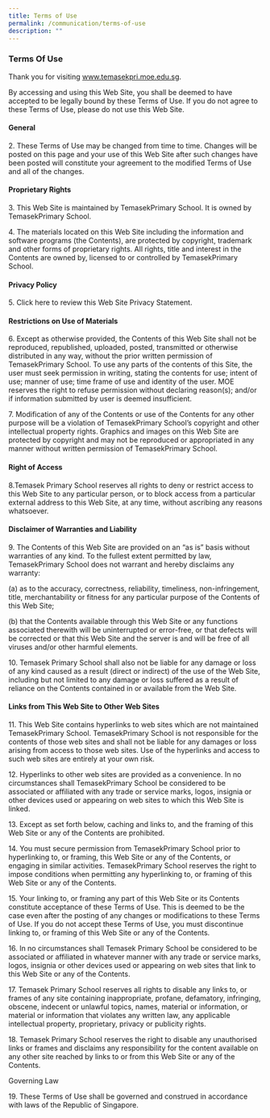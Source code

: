 ```yaml
---
title: Terms of Use
permalink: /communication/terms-of-use
description: ""
---
```

### Terms Of Use

Thank you for visiting www.temasekpri.moe.edu.sg. 

By accessing and using this Web Site, you shall be deemed to have accepted to be legally bound by these Terms of Use. If you do not agree to these Terms of Use, please do not use this Web Site. 

#### General 

2\. These Terms of Use may be changed from time to time. Changes will be posted on this page and your use of this Web Site after such changes have been posted will constitute your agreement to the modified Terms of Use and all of the changes.

#### Proprietary Rights 

3\. This Web Site is maintained by TemasekPrimary School. It is owned by TemasekPrimary School. 

4\. The materials located on this Web Site including the information and software programs (the Contents), are protected by copyright, trademark and other forms of proprietary rights. All rights, title and interest in the Contents are owned by, licensed to or controlled by TemasekPrimary School. 

#### Privacy Policy

5\. Click here to review this Web Site Privacy Statement. 

#### Restrictions on Use of Materials

6\. Except as otherwise provided, the Contents of this Web Site shall not be reproduced, republished, uploaded, posted, transmitted or otherwise distributed in any way, without the prior written permission of TemasekPrimary School. To use any parts of the contents of this Site, the user must seek permission in writing, stating the contents for use; intent of use; manner of use; time frame of use and identity of the user. MOE reserves the right to refuse permission without declaring reason(s); and/or if information submitted by user is deemed insufficient. 

7\. Modification of any of the Contents or use of the Contents for any other purpose will be a violation of TemasekPrimary School’s copyright and other intellectual property rights. Graphics and images on this Web Site are protected by copyright and may not be reproduced or appropriated in any manner without written permission of TemasekPrimary School. 

#### Right of Access

8.Temasek Primary School reserves all rights to deny or restrict access to this Web Site to any particular person, or to block access from a particular external address to this Web Site, at any time, without ascribing any reasons whatsoever. 

#### Disclaimer of Warranties and Liability

9\. The Contents of this Web Site are provided on an “as is” basis without warranties of any kind. To the fullest extent permitted by law, TemasekPrimary School does not warrant and hereby disclaims any warranty: 

(a) as to the accuracy, correctness, reliability, timeliness, non-infringement, title, merchantability or fitness for any particular purpose of the Contents of this Web Site;

(b) that the Contents available through this Web Site or any functions associated therewith will be uninterrupted or error-free, or that defects will be corrected or that this Web Site and the server is and will be free of all viruses and/or other harmful elements. 

10\. Temasek Primary School shall also not be liable for any damage or loss of any kind caused as a result (direct or indirect) of the use of the Web Site, including but not limited to any damage or loss suffered as a result of reliance on the Contents contained in or available from the Web Site. 

#### Links from This Web Site to Other Web Sites

11\. This Web Site contains hyperlinks to web sites which are not maintained TemasekPrimary School. TemasekPrimary School is not responsible for the contents of those web sites and shall not be liable for any damages or loss arising from access to those web sites. Use of the hyperlinks and access to such web sites are entirely at your own risk. 

12\. Hyperlinks to other web sites are provided as a convenience. In no circumstances shall TemasekPrimary School be considered to be associated or affiliated with any trade or service marks, logos, insignia or other devices used or appearing on web sites to which this Web Site is linked. 

13\. Except as set forth below, caching and links to, and the framing of this Web Site or any of the Contents are prohibited. 

14\. You must secure permission from TemasekPrimary School prior to hyperlinking to, or framing, this Web Site or any of the Contents, or engaging in similar activities. TemasekPrimary School reserves the right to impose conditions when permitting any hyperlinking to, or framing of this Web Site or any of the Contents. 

15\. Your linking to, or framing any part of this Web Site or its Contents constitute acceptance of these Terms of Use. This is deemed to be the case even after the posting of any changes or modifications to these Terms of Use. If you do not accept these Terms of Use, you must discontinue linking to, or framing of this Web Site or any of the Contents. 

16\. In no circumstances shall Temasek Primary School be considered to be associated or affiliated in whatever manner with any trade or service marks, logos, insignia or other devices used or appearing on web sites that link to this Web Site or any of the Contents. 

17\. Temasek Primary School reserves all rights to disable any links to, or frames of any site containing inappropriate, profane, defamatory, infringing, obscene, indecent or unlawful topics, names, material or information, or material or information that violates any written law, any applicable intellectual property, proprietary, privacy or publicity rights. 

18\. Temasek Primary School reserves the right to disable any unauthorised links or frames and disclaims any responsibility for the content available on any other site reached by links to or from this Web Site or any of the Contents.

Governing Law 

19\. These Terms of Use shall be governed and construed in accordance with laws of the Republic of Singapore.
